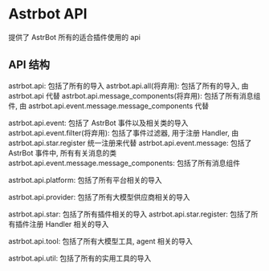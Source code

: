 # Astrbot API

提供了 AstrBot 所有的适合插件使用的 api

## API 结构

astrbot.api: 包括了所有的导入
astrbot.api.all(将弃用): 包括了所有的导入, 由 astrbot.api 代替
astrbot.api.message_components(将弃用): 包括了所有消息组件, 由 astrbot.api.event.message.message_components 代替

astrbot.api.event: 包括了 AstrBot 事件以及相关类的导入
astrbot.api.event.filter(将弃用): 包括了事件过滤器, 用于注册 Handler, 由 astrbot.api.star.register 统一注册来代替
astrbot.api.event.message: 包括了 AstrBot 事件中, 所有有关消息的类
astrbot.api.event.message.message_components: 包括了所有消息组件

astrbot.api.platform: 包括了所有平台相关的导入

astrbot.api.provider: 包括了所有大模型供应商相关的导入

astrbot.api.star: 包括了所有插件相关的导入
astrbot.api.star.register: 包括了所有插件注册 Handler 相关的导入

astrbot.api.tool: 包括了所有大模型工具, agent 相关的导入

astrbot.api.util: 包括了所有的实用工具的导入
